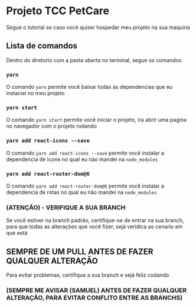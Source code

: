 # Projeto TCC PetCare

Segue o tutorial se caso você quiser hospedar meu projeto na sua maquina

## Lista de comandos

Dentro do diretorio com a pasta aberta no terminal, segue os comandos

### `yarn`

O comando `yarn` permite você baixar todas as dependencias que eu instaciei no meu projeto

### `yarn start`

O comando `yarn start` permite você iniciar o projeto, ira abrir uma pagina no navegador com o projeto rodando

### `yarn add react-icons --save`

O comando `yarn add react-icons --save` permite você instalar a dependencia de icone no qual eu não mandei na `node_modules`

### `yarn add react-router-dom@6`

O comando `yarn add react-router-dom@6` permite você instalar a dependencia de rotas no qual eu não mandei na `node_modules`

### (ATENÇÃO) - VERIFIQUE A SUA BRANCH

Se você estiver na branch padrão, certifique-se de entrar na sua branch, para que todas as alterações que você fizer, sejá veridica ao cenario em que está

## SEMPRE DE UM PULL ANTES DE FAZER QUALQUER ALTERAÇÃO

Para evitar problemas, certifique a sua branch e sejá feliz codando

### (SEMPRE ME AVISAR (SAMUEL) ANTES DE FAZER QUALQUER ALTERAÇÃO, PARA EVITAR CONFLITO ENTRE AS BRANCHS)
